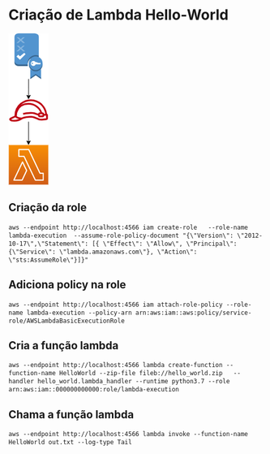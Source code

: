 # Criação de Lambda Hello-World

![desenho lambda](./assets/aws.drawio.png)

## Criação da role
```
aws --endpoint http://localhost:4566 iam create-role   --role-name lambda-execution  --assume-role-policy-document "{\"Version\": \"2012-10-17\",\"Statement\": [{ \"Effect\": \"Allow\", \"Principal\": {\"Service\": \"lambda.amazonaws.com\"}, \"Action\": \"sts:AssumeRole\"}]}"
```


## Adiciona policy na role
```
aws --endpoint http://localhost:4566 iam attach-role-policy --role-name lambda-execution --policy-arn arn:aws:iam::aws:policy/service-role/AWSLambdaBasicExecutionRole
```

## Cria a função lambda

```
aws --endpoint http://localhost:4566 lambda create-function --function-name HelloWorld --zip-file fileb://hello_world.zip   --handler hello_world.lambda_handler --runtime python3.7 --role arn:aws:iam::000000000000:role/lambda-execution
```


## Chama a função lambda
```
aws --endpoint http://localhost:4566 lambda invoke --function-name HelloWorld out.txt --log-type Tail
```